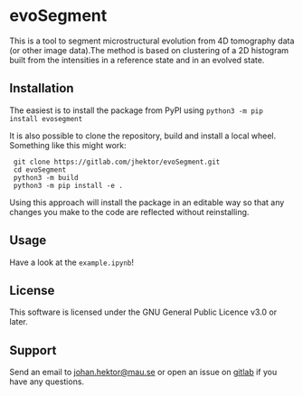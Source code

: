 # evoSegment
This is a tool to segment microstructural evolution from 4D tomography data (or other image data).The method is based on clustering of a 2D histogram built from the intensities in a reference state and in an evolved state.

## Installation
The easiest is to install the package from PyPI using
```python3 -m pip install evosegment```

It is also possible to clone the repository, build and install a local wheel. Something like this might work:
```
 git clone https://gitlab.com/jhektor/evoSegment.git
 cd evoSegment
 python3 -m build
 python3 -m pip install -e .
```

Using this approach will install the package in an editable way so that any changes you make to the code are reflected without reinstalling.

## Usage
Have a look at the `example.ipynb`!

## License
This software is licensed under the GNU General Public Licence v3.0 or later.

## Support
Send an email to johan.hektor@mau.se or open an issue on [gitlab](https://gitlab.com/jhektor/evoSegment/-/issues) if you have any questions.
